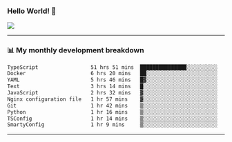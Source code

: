 ### Hello World! 👋

<a>
  <img align="center" src="https://github-readme-stats.vercel.app/api?username=megatunger&count_private=true&include_all_commits=true&bg_color=30,56CCF2,2F80ED&title_color=fff&text_color=fff" />
</a>

------
### 📊 My monthly development breakdown

<!--START_SECTION:waka-->

```txt
TypeScript                 51 hrs 51 mins  ███████████████░░░░░░░░░░   60.29 %
Docker                     6 hrs 20 mins   ██░░░░░░░░░░░░░░░░░░░░░░░   07.38 %
YAML                       5 hrs 46 mins   █▓░░░░░░░░░░░░░░░░░░░░░░░   06.70 %
Text                       3 hrs 14 mins   █░░░░░░░░░░░░░░░░░░░░░░░░   03.77 %
JavaScript                 2 hrs 32 mins   ▓░░░░░░░░░░░░░░░░░░░░░░░░   02.96 %
Nginx configuration file   1 hr 57 mins    ▓░░░░░░░░░░░░░░░░░░░░░░░░   02.29 %
Git                        1 hr 42 mins    ▒░░░░░░░░░░░░░░░░░░░░░░░░   01.99 %
Python                     1 hr 16 mins    ▒░░░░░░░░░░░░░░░░░░░░░░░░   01.49 %
TSConfig                   1 hr 14 mins    ▒░░░░░░░░░░░░░░░░░░░░░░░░   01.45 %
SmartyConfig               1 hr 9 mins     ▒░░░░░░░░░░░░░░░░░░░░░░░░   01.35 %
```

<!--END_SECTION:waka-->

------
